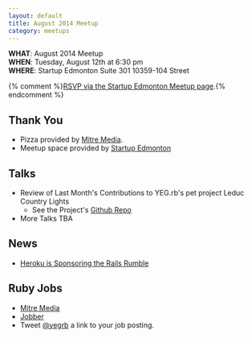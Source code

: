 ```yaml
---
layout: default
title: August 2014 Meetup
category: meetups
---
```


 **WHAT**: August 2014 Meetup  
 **WHEN**: Tuesday, August 12th at 6:30 pm  
 **WHERE**: Startup Edmonton Suite 301 10359-104 Street  

 {% comment %}[RSVP via the Startup Edmonton Meetup page](http://www.meetup.com/startupedmonton/events/193490912/).{% endcomment %}

## Thank You

* Pizza provided by [Mitre Media](http://mitremedia.com/).
* Meetup space provided by [Startup Edmonton](http://www.startupedmonton.com/)

## Talks
  * Review of Last Month's Contributions to YEG.rb's pet project Leduc
  Country Lights
    * See the Project's [Github Repo](https://github.com/yegrb/leduccountrylights.com)
  * More Talks TBA

## News

 * [Heroku is Sponsoring the Rails Rumble](http://blog.railsrumble.com/2014/07/23/heroku-create-2014-rails-rumble/)

## Ruby Jobs
  * [Mitre Media](http://mitremedia.com/#careers)
  * [Jobber](https://getjobber.com/jobs/rails_developer)
  * Tweet [@yegrb](https://twitter.com/yegrb) a link to your job posting.
